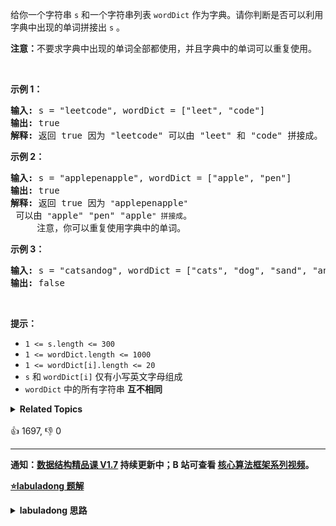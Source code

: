 <p>给你一个字符串 <code>s</code> 和一个字符串列表 <code>wordDict</code> 作为字典。请你判断是否可以利用字典中出现的单词拼接出 <code>s</code> 。</p>

<p><strong>注意：</strong>不要求字典中出现的单词全部都使用，并且字典中的单词可以重复使用。</p>

<p>&nbsp;</p>

<p><strong>示例 1：</strong></p>

<pre>
<strong>输入:</strong> s = "leetcode", wordDict = ["leet", "code"]
<strong>输出:</strong> true
<strong>解释:</strong> 返回 true 因为 "leetcode" 可以由 "leet" 和 "code" 拼接成。
</pre>

<p><strong>示例 2：</strong></p>

<pre>
<strong>输入:</strong> s = "applepenapple", wordDict = ["apple", "pen"]
<strong>输出:</strong> true
<strong>解释:</strong> 返回 true 因为 <code>"</code>applepenapple<code>"</code> 可以由 <code>"</code>apple" "pen" "apple<code>" 拼接成</code>。
&nbsp;    注意，你可以重复使用字典中的单词。
</pre>

<p><strong>示例 3：</strong></p>

<pre>
<strong>输入:</strong> s = "catsandog", wordDict = ["cats", "dog", "sand", "and", "cat"]
<strong>输出:</strong> false
</pre>

<p>&nbsp;</p>

<p><strong>提示：</strong></p>

<ul>
	<li><code>1 &lt;= s.length &lt;= 300</code></li>
	<li><code>1 &lt;= wordDict.length &lt;= 1000</code></li>
	<li><code>1 &lt;= wordDict[i].length &lt;= 20</code></li>
	<li><code>s</code> 和 <code>wordDict[i]</code> 仅有小写英文字母组成</li>
	<li><code>wordDict</code> 中的所有字符串 <strong>互不相同</strong></li>
</ul>
<details><summary><strong>Related Topics</strong></summary>字典树 | 记忆化搜索 | 哈希表 | 字符串 | 动态规划</details><br>

<div>👍 1697, 👎 0</div>

<div id="labuladong"><hr>

**通知：[数据结构精品课 V1.7](https://aep.h5.xeknow.com/s/1XJHEO) 持续更新中；B 站可查看 [核心算法框架系列视频](https://space.bilibili.com/14089380/channel/series)。**



<p><strong><a href="https://labuladong.github.io/article?qno=139" target="_blank">⭐️labuladong 题解</a></strong></p>
<details><summary><strong>labuladong 思路</strong></summary>

## 基本思路

关于动态规划的解题步骤和思维方法见前文 [动态规划核心套路](https://labuladong.github.io/article/fname.html?fname=动态规划详解进阶) 和 [动态规划答疑篇](https://labuladong.github.io/article/fname.html?fname=最优子结构)，这里就不赘述了，直接说说状态转移方程怎么找。

让你判断 `s` 是否能被分解成 `wordDict` 中的单词，反过来想就是判断 `wordDict` 中的单词是否能拼出 `s`，那么暴力穷举的思路就是：

```js
function 拼凑(s, wordDict) {
    for (word in wordDict) {
        if (word 是 s 的前缀) {
            拼凑(去掉 word 前缀的 s, wordDict)
        }
    }
}
```

于是，我们可以定义一个 `dp` 函数：

```java
// 定义：返回 s[i..] 是否能够被 wordDict 拼出
boolean dp(String s, int i, List<String> wordDict) {
```

解法框架就出来了：

```java
boolean dp(String s, int i, List<String> wordDict) {
    // 遍历所有单词，尝试匹配 s[i..] 的前缀
    for (String word : wordDict) {
        int len = word.length();
        String subStr = s.substring(i, i + len);
        if (subStr.equals(word)) {
            // s[i..] 的前缀被匹配，去尝试拼出 s[i+len..]
            if (dp(s, i + len, wordDict)) {
                // s[i..] 可以被拼出
                return true;
            }
        }
    }
    // s[i..] 无法被拼出
    return false;
}
```

索引 `i` 显然是「状态」，加个备忘录消除一下重叠子问题，自顶向下带备忘录的动态规划就 OK 了，当然你也可以改写成自底向上的动态规划。

**详细题解：[两种思路解决单词拼接问题](https://labuladong.github.io/article/fname.html?fname=单词拼接)**

**标签：[动态规划](https://mp.weixin.qq.com/mp/appmsgalbum?__biz=MzAxODQxMDM0Mw==&action=getalbum&album_id=1318881141113536512)**

## 解法代码

```java
class Solution {
    // 备忘录
    int[] memo;

    public boolean wordBreak(String s, List<String> wordDict) {
        // 备忘录，-1 代表未计算，0 代表 false，1 代表 true
        memo = new int[s.length()];
        Arrays.fill(memo, -1);
        // 根据函数定义，判断 s[0..] 是否能够被拼出
        return dp(s, 0, wordDict);
    }

    // 定义：返回 s[i..] 是否能够被 wordDict 拼出
    boolean dp(String s, int i, List<String> wordDict) {
        // base case，整个 s 都被拼出来了
        if (i == s.length()) {
            return true;
        }
        // 防止冗余计算
        if (memo[i] != -1) {
            return memo[i] == 1 ? true : false;
        }
        // 遍历所有单词，尝试匹配 s[i..] 的前缀
        for (String word : wordDict) {
            int len = word.length();
            if (i + len > s.length()) {
                continue;
            }
            String subStr = s.substring(i, i + len);
            if (!subStr.equals(word)) {
                continue;
            }
            // s[i..] 的前缀被匹配，去尝试匹配 s[i+len..]
            if (dp(s, i + len, wordDict)) {
                // s[i..] 可以被拼出，将结果记入备忘录
                memo[i] = 1;
                return true;
            }
        }
        // s[i..] 不能被拼出，结果记入备忘录
        memo[i] = 0;
        return false;
    }
}
```

**类似题目**：
  - [140. 单词拆分 II 🔴](/problems/word-break-ii)

</details>
</div>





